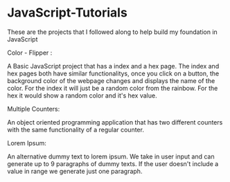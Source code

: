 # JavaScript-Tutorials
These are the projects that I followed along to help build my foundation in JavaScript

Color - Flipper :

A Basic JavaScript project that has a index and a hex page. The index and hex pages both have similar functionalitys, once you click on a button, the background color of the webpage changes and displays the name of the color. For the index it will just be a random color from the rainbow. For the hex it would show a random color and it's hex value.

Multiple Counters:

An object oriented programming application that has two different counters with the same functionality of a regular counter. 

Lorem Ipsum:

An alternative dummy text to lorem ipsum. We take in user input and can generate up to 9 paragraphs of dummy texts. If the user doesn't include a value in range we generate just one paragraph.
